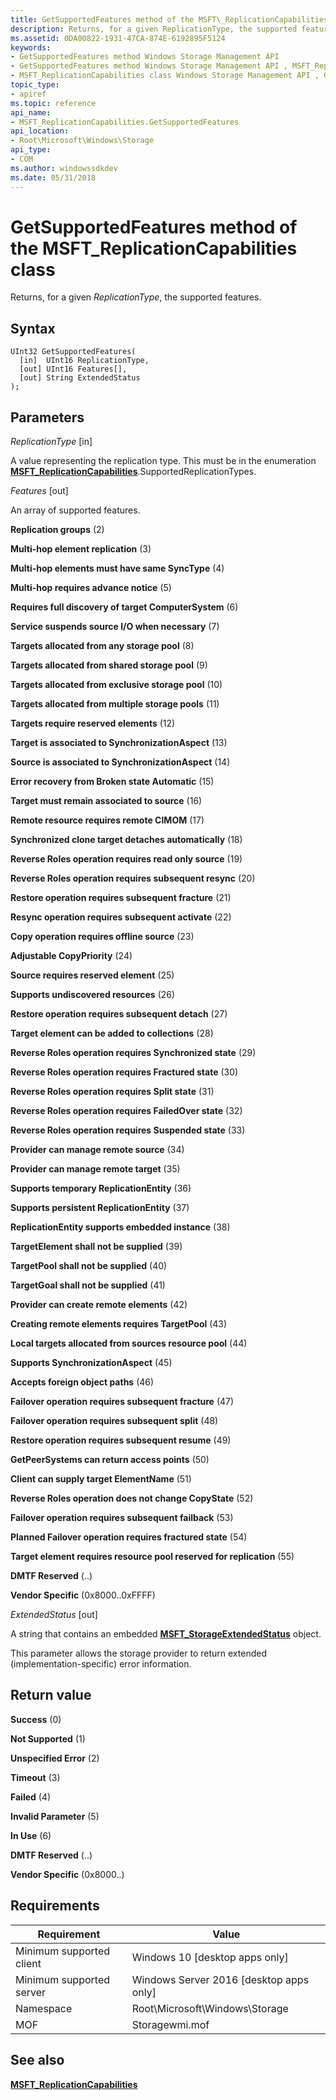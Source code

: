 ```yaml
---
title: GetSupportedFeatures method of the MSFT\_ReplicationCapabilities class
description: Returns, for a given ReplicationType, the supported features.
ms.assetid: 0DA00822-1931-47CA-874E-6192895F5124
keywords:
- GetSupportedFeatures method Windows Storage Management API
- GetSupportedFeatures method Windows Storage Management API , MSFT_ReplicationCapabilities class
- MSFT_ReplicationCapabilities class Windows Storage Management API , GetSupportedFeatures method
topic_type:
- apiref
ms.topic: reference
api_name:
- MSFT_ReplicationCapabilities.GetSupportedFeatures
api_location:
- Root\Microsoft\Windows\Storage
api_type:
- COM
ms.author: windowssdkdev
ms.date: 05/31/2018
---
```


# GetSupportedFeatures method of the MSFT\_ReplicationCapabilities class

Returns, for a given *ReplicationType*, the supported features.

## Syntax


```mof
UInt32 GetSupportedFeatures(
  [in]  UInt16 ReplicationType,
  [out] UInt16 Features[],
  [out] String ExtendedStatus
);
```



## Parameters

 

*ReplicationType* \[in\]
 

A value representing the replication type. This must be in the enumeration [**MSFT\_ReplicationCapabilities**](msft-replicationcapabilities.md).SupportedReplicationTypes.

 

*Features* \[out\]
 

An array of supported features.

 

**Replication groups** (2)
 

**Multi-hop element replication** (3)
 

**Multi-hop elements must have same SyncType** (4)
 

**Multi-hop requires advance notice** (5)
 

**Requires full discovery of target ComputerSystem** (6)
 

**Service suspends source I/O when necessary** (7)
 

**Targets allocated from any storage pool** (8)
 

**Targets allocated from shared storage pool** (9)
 

**Targets allocated from exclusive storage pool** (10)
 

**Targets allocated from multiple storage pools** (11)
 

**Targets require reserved elements** (12)
 

**Target is associated to SynchronizationAspect** (13)
 

**Source is associated to SynchronizationAspect** (14)
 

**Error recovery from Broken state Automatic** (15)
 

**Target must remain associated to source** (16)
 

**Remote resource requires remote CIMOM** (17)
 

**Synchronized clone target detaches automatically** (18)
 

**Reverse Roles operation requires read only source** (19)
 

**Reverse Roles operation requires subsequent resync** (20)
 

**Restore operation requires subsequent fracture** (21)
 

**Resync operation requires subsequent activate** (22)
 

**Copy operation requires offline source** (23)
 

**Adjustable CopyPriority** (24)
 

**Source requires reserved element** (25)
 

**Supports undiscovered resources** (26)
 

**Restore operation requires subsequent detach** (27)
 

**Target element can be added to collections** (28)
 

**Reverse Roles operation requires Synchronized state** (29)
 

**Reverse Roles operation requires Fractured state** (30)
 

**Reverse Roles operation requires Split state** (31)
 

**Reverse Roles operation requires FailedOver state** (32)
 

**Reverse Roles operation requires Suspended state** (33)
 

**Provider can manage remote source** (34)
 

**Provider can manage remote target** (35)
 

**Supports temporary ReplicationEntity** (36)
 

**Supports persistent ReplicationEntity** (37)
 

**ReplicationEntity supports embedded instance** (38)
 

**TargetElement shall not be supplied** (39)
 

**TargetPool shall not be supplied** (40)
 

**TargetGoal shall not be supplied** (41)
 

**Provider can create remote elements** (42)
 

**Creating remote elements requires TargetPool** (43)
 

**Local targets allocated from sources resource pool** (44)
 

**Supports SynchronizationAspect** (45)
 

**Accepts foreign object paths** (46)
 

**Failover operation requires subsequent fracture** (47)
 

**Failover operation requires subsequent split** (48)
 

**Restore operation requires subsequent resume** (49)
 

**GetPeerSystems can return access points** (50)
 

**Client can supply target ElementName** (51)
 

**Reverse Roles operation does not change CopyState** (52)
 

**Failover operation requires subsequent failback** (53)
 

**Planned Failover operation requires fractured state** (54)
 

**Target element requires resource pool reserved for replication** (55)
 

**DMTF Reserved** (..)
 

**Vendor Specific** (0x8000..0xFFFF)
   

*ExtendedStatus* \[out\]
 

A string that contains an embedded [**MSFT\_StorageExtendedStatus**](msft-storageextendedstatus.md) object.

This parameter allows the storage provider to return extended (implementation-specific) error information.

 

## Return value

 

**Success** (0)
 

**Not Supported** (1)
 

**Unspecified Error** (2)
 

**Timeout** (3)
 

**Failed** (4)
 

**Invalid Parameter** (5)
 

**In Use** (6)
 

**DMTF Reserved** (..)
 

**Vendor Specific** (0x8000..)
 

## Requirements



| Requirement | Value |
|-------------------------------------|-------------------------------------------------------------------------------------------|
| Minimum supported client | Windows 10 \[desktop apps only\]                                               |
| Minimum supported server | Windows Server 2016 \[desktop apps only\]                                      |
| Namespace                | Root\\Microsoft\\Windows\\Storage                                              |
| MOF                      |  Storagewmi.mof  |



## See also

 

[**MSFT\_ReplicationCapabilities**](msft-replicationcapabilities.md)
 

 

 





